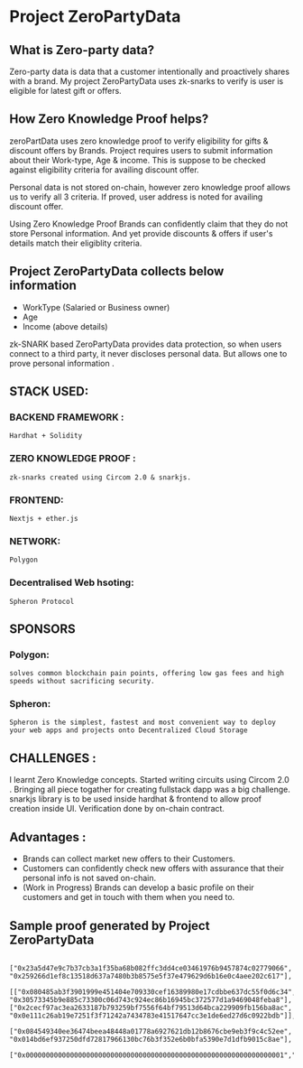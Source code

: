 # Project ZeroPartyData

## What is Zero-party data?

Zero-party data is data that a customer intentionally and proactively shares with a brand. My project ZeroPartyData uses zk-snarks to verify is user is eligible for latest gift or offers.

## How Zero Knowledge Proof helps?

zeroPartData uses zero knowledge proof to verify eligibility for gifts & discount offers by Brands. Project requires users to submit information about their Work-type, Age & income. This is suppose to be checked against eligibility criteria for availing discount offer.

Personal data is not stored on-chain, however zero knowledge proof allows us to verify all 3 criteria. If proved, user address is noted for availing discount offer.

Using Zero Knowledge Proof Brands can confidently claim that they do not store Personal information. And yet provide discounts & offers if user's details match their eligiblity criteria.

## Project ZeroPartyData collects below information

- WorkType (Salaried or Business owner)
- Age
- Income
  (above details)

zk-SNARK based ZeroPartyData provides data protection, so when users connect to a third party, it never discloses personal data. But allows one to prove personal information .

## STACK USED:

### BACKEND FRAMEWORK :

    Hardhat + Solidity

### ZERO KNOWLEDGE PROOF :

    zk-snarks created using Circom 2.0 & snarkjs.

### FRONTEND:

    Nextjs + ether.js

### NETWORK:

    Polygon

### Decentralised Web hsoting:

    Spheron Protocol

## SPONSORS

### Polygon:

    solves common blockchain pain points, offering low gas fees and high speeds without sacrificing security.

### Spheron:

    Spheron is the simplest, fastest and most convenient way to deploy your web apps and projects onto Decentralized Cloud Storage

## CHALLENGES :

I learnt Zero Knowledge concepts. Started writing circuits using Circom 2.0 . Bringing all piece togather for creating fullstack dapp was a big challenge. snarkjs library is to be used inside hardhat & frontend to allow proof creation inside UI. Verification done by on-chain contract.

## Advantages :

- Brands can collect market new offers to their Customers.
- Customers can confidently check new offers with assurance that their personal info is not saved on-chain.
- (Work in Progress) Brands can develop a basic profile on their customers and get in touch with them when you need to.

## Sample proof generated by Project ZeroPartyData

     ["0x23a5d47e9c7b37cb3a1f35ba68b082ffc3dd4ce03461976b9457874c02779066", "0x259266d1ef8c13518d637a7480b3b8575e5f37e479629d6b16e0c4aee202c617"],
         [["0x080485ab3f3901999e451404e709330cef16389980e17cdbbe637dc55f0d6c34", "0x30573345b9e885c73300c06d743c924ec86b16945bc372577d1a9469048feba8"],["0x2cecf97ac3ea2633187b793259bf7556f64bf79513d64bca229909fb156ba8ac", "0x0e111c26ab19e7251f3f71242a7434783e41517647cc3e1de6ed27d6c0922bdb"]],
         ["0x084549340ee36474beea48448a01778a6927621db12b8676cbe9eb3f9c4c52ee", "0x014bd6ef937250dfd72817966130bc76b3f352e6b0bfa5390e7d1dfb9015c8ae"],
         ["0x0000000000000000000000000000000000000000000000000000000000000001","0x0000000000000000000000000000000000000000000000000000000000000001","0x0000000000000000000000000000000000000000000000000000000000000012","0x0000000000000000000000000000000000000000000000000000000000001388"]
